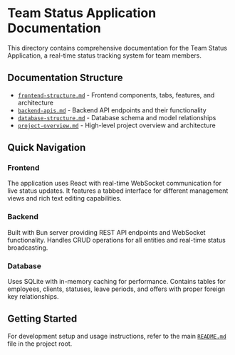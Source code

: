 # Team Status Application Documentation

This directory contains comprehensive documentation for the Team Status Application, a real-time status tracking system for team members.

## Documentation Structure

- [`frontend-structure.md`](frontend-structure.md) - Frontend components, tabs, features, and architecture
- [`backend-apis.md`](backend-apis.md) - Backend API endpoints and their functionality
- [`database-structure.md`](database-structure.md) - Database schema and model relationships
- [`project-overview.md`](project-overview.md) - High-level project overview and architecture

## Quick Navigation

### Frontend
The application uses React with real-time WebSocket communication for live status updates. It features a tabbed interface for different management views and rich text editing capabilities.

### Backend
Built with Bun server providing REST API endpoints and WebSocket functionality. Handles CRUD operations for all entities and real-time status broadcasting.

### Database
Uses SQLite with in-memory caching for performance. Contains tables for employees, clients, statuses, leave periods, and offers with proper foreign key relationships.

## Getting Started

For development setup and usage instructions, refer to the main [`README.md`](../README.md) file in the project root.